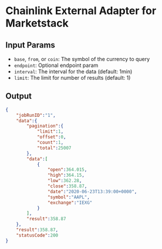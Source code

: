 # Chainlink External Adapter for Marketstack

## Input Params

- `base`, `from`, or `coin`: The symbol of the currency to query
- `endpoint`: Optional endpoint param
- `interval`: The interval for the data (default: 1min)
- `limit`: The limit for number of results (default: 1)

## Output

```json
{
    "jobRunID":"1",
    "data":{
        "pagination":{
            "limit":1,
            "offset":0,
            "count":1,
            "total":25007
        },
        "data":[
            {
                "open":364.015,
                "high":364.15,
                "low":362.28,
                "close":358.87,
                "date":"2020-06-23T13:39:00+0000",
                "symbol":"AAPL",
                "exchange":"IEXG"
            }
        ],
        "result":358.87
    },
    "result":358.87,
    "statusCode":200
}
```
